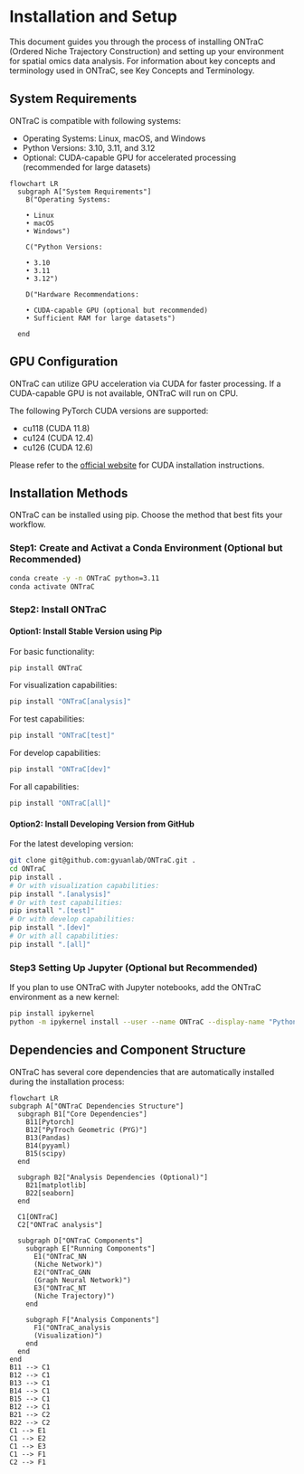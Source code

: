 # Installation and Setup

This document guides you through the process of installing ONTraC (Ordered Niche Trajectory Construction) and setting up your environment for spatial omics data analysis. For information about key concepts and terminology used in ONTraC, see Key Concepts and Terminology.

## System Requirements

ONTraC is compatible with following systems:

- Operating Systems: Linux, macOS, and Windows
- Python Versions: 3.10, 3.11, and 3.12
- Optional: CUDA-capable GPU for accelerated processing (recommended for large datasets)

```{mermaid}
flowchart LR
  subgraph A["System Requirements"]
    B("Operating Systems:

    • Linux
    • macOS
    • Windows")

    C("Python Versions:

    • 3.10
    • 3.11
    • 3.12")

    D("Hardware Recommendations:

    • CUDA-capable GPU (optional but recommended)
    • Sufficient RAM for large datasets")

  end
```

## GPU Configuration

ONTraC can utilize GPU acceleration via CUDA for faster processing. If a CUDA-capable GPU is not available, ONTraC will run on CPU.

The following PyTorch CUDA versions are supported:

- cu118 (CUDA 11.8)
- cu124 (CUDA 12.4)
- cu126 (CUDA 12.6)

Please refer to the [official website](https://docs.nvidia.com/cuda/) for CUDA installation instructions.

## Installation Methods

ONTraC can be installed using pip. Choose the method that best fits your workflow.

### Step1: Create and Activat a Conda Environment (Optional but Recommended)

```bash
conda create -y -n ONTraC python=3.11
conda activate ONTraC
```

### Step2: Install ONTraC

#### Option1: Install Stable Version using Pip

For basic functionality:

```bash
pip install ONTraC
```

For visualization capabilities:

```bash
pip install "ONTraC[analysis]"
```

For test capabilities:

```bash
pip install "ONTraC[test]"
```

For develop capabilities:

```bash
pip install "ONTraC[dev]"
```

For all capabilities:

```bash
pip install "ONTraC[all]"
```

#### Option2: Install Developing Version from GitHub

For the latest developing version:

```bash
git clone git@github.com:gyuanlab/ONTraC.git .
cd ONTraC
pip install .
# Or with visualization capabilities:
pip install ".[analysis]"
# Or with test capabilities:
pip install ".[test]"
# Or with develop capabilities:
pip install ".[dev]"
# Or with all capabilities:
pip install ".[all]"
```

### Step3 Setting Up Jupyter (Optional but Recommended)

If you plan to use ONTraC with Jupyter notebooks, add the ONTraC environment as a new kernel:

```bash
pip install ipykernel
python -m ipykernel install --user --name ONTraC --display-name "Python 3.11 (ONTraC)"
```

## Dependencies and Component Structure

ONTraC has several core dependencies that are automatically installed during the installation process:

```{mermaid}
flowchart LR
subgraph A["ONTraC Dependencies Structure"]
  subgraph B1["Core Dependencies"]
    B11[Pytorch]
    B12["PyTroch Geometric (PYG)"]
    B13(Pandas)
    B14(pyyaml)
    B15(scipy)
  end

  subgraph B2["Analysis Dependencies (Optional)"]
    B21[matplotlib]
    B22[seaborn]
  end

  C1[ONTraC]
  C2["ONTraC analysis"]

  subgraph D["ONTraC Components"]
    subgraph E["Running Components"]
      E1("ONTraC_NN
      (Niche Network)")
      E2("ONTraC_GNN
      (Graph Neural Network)")
      E3("ONTraC_NT
      (Niche Trajectory)")
    end

    subgraph F["Analysis Components"]
      F1("ONTraC_analysis
      (Visualization)")
    end
  end
end
B11 --> C1
B12 --> C1
B13 --> C1
B14 --> C1
B15 --> C1
B12 --> C1
B21 --> C2
B22 --> C2
C1 --> E1
C1 --> E2
C1 --> E3
C1 --> F1
C2 --> F1
```
